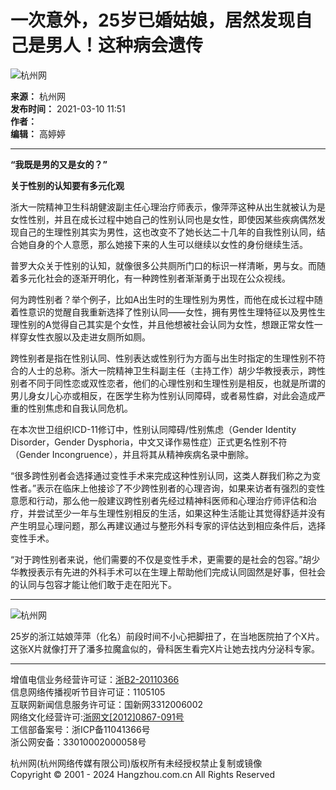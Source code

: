 # 一次意外，25岁已婚姑娘，居然发现自己是男人！这种病会遗传

![杭州网](https://www.hangzhou.com.cn/templateRes/202012/03/101729/att/images/logo_hzxw2.png)

**来源：** 杭州网  
**发布时间：** 2021-03-10 11:51  
**作者：**  
**编辑：** 高婷婷  

---

**“我既是男的又是女的？”**

**关于性别的认知要有多元化观**

浙大一院精神卫生科胡健波副主任心理治疗师表示，像萍萍这种从出生就被认为是女性性别，并且在成长过程中她自己的性别认同也是女性，即使因某些疾病偶然发现自己的生理性别其实为男性，这也改变不了她长达二十几年的自我性别认同，结合她自身的个人意愿，那么她接下来的人生可以继续以女性的身份继续生活。

普罗大众关于性别的认知，就像很多公共厕所门口的标识一样清晰，男与女。而随着多元化社会的逐渐开明化，有一种跨性别者渐渐勇于出现在公众视线。

何为跨性别者？举个例子，比如A出生时的生理性别为男性，而他在成长过程中随着性意识的觉醒自我重新选择了性别认同——女性，拥有男性生理特征以及男性生理性别的A觉得自己其实是个女性，并且他想被社会认同为女性，想跟正常女性一样穿女性衣服以及走进女厕所如厕。

跨性别者是指在性别认同、性别表达或性别行为方面与出生时指定的生理性别不符合的人士的总称。浙大一院精神卫生科副主任（主持工作）胡少华教授表示，跨性别者不同于同性恋或双性恋者，他们的心理性别和生理性别是相反，也就是所谓的男儿身女儿心亦或相反，在医学生称为性别认同障碍，或者易性癖，对此会造成严重的性别焦虑和自我认同危机。

在本次世卫组织ICD-11修订中，性别认同障碍/性别焦虑（Gender Identity Disorder，Gender Dysphoria，中文又译作易性症）正式更名性别不符（Gender Incongruence），并且将其从精神疾病名录中删除。

“很多跨性别者会选择通过变性手术来完成这种性别认同，这类人群我们称之为变性者。”表示在临床上他接诊了不少跨性别者的心理咨询，如果来访者有强烈的变性意愿和行动，那么他一般建议跨性别者先经过精神科医师和心理治疗师评估和治疗，并尝试至少一年与生理性别相反的生活，如果这种生活能让其觉得舒适并没有产生明显心理问题，那么再建议通过与整形外科专家的评估达到相应条件后，选择变性手术。

“对于跨性别者来说，他们需要的不仅是变性手术，更需要的是社会的包容。”胡少华教授表示有先进的外科手术可以在生理上帮助他们完成认同固然是好事，但社会的认同与包容才能让他们敢于走在阳光下。

---

![杭州网](https://www.hangzhou.com.cn/extra/js/hzwlogo.jpg)

25岁的浙江姑娘萍萍（化名）前段时间不小心把脚扭了，在当地医院拍了个X片。这张X片就像打开了潘多拉魔盒似的，骨科医生看完X片让她去找内分泌科专家。

---

增值电信业务经营许可证：[浙B2-20110366](http://www.miibeian.gov.cn/)  
信息网络传播视听节目许可证：1105105  
互联网新闻信息服务许可证：国新网3312006002  
网络文化经营许可:[浙网文[2012]0867-091号](http://www.hangzhou.com.cn/extra/images/zwwjyxkz.jpg)  
工信部备案号：浙ICP备11041366号  
浙公网安备：33010002000058号  

杭州网(杭州网络传媒有限公司)版权所有未经授权禁止复制或镜像  
Copyright © 2001 - 2024 Hangzhou.com.cn All Rights Reserved  